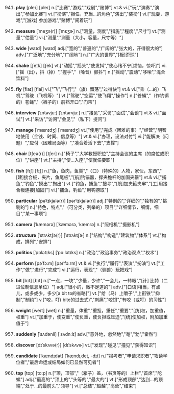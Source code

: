 941. **play**
[pleɪ]  [pleɪ]
n.["比赛","游戏","戏剧","赌博"]  vt.& vi.["玩","演奏","演出","参加比赛"]  vt.["扮演","担任，充当…的角色","演出","装扮"]  vi.["玩耍，游戏","[游戏] 参加游戏","赌博","闹着玩"]  

942. **measure**
[ˈmeʒə(r)]  [ˈmɛʒɚ]
n.["测量，测度","措施","程度","尺寸"]  vt.["测量","估量"]  vi.["测量","测量（大小，容量，尺寸等）"]  

943. **wide**
[waɪd]  [waɪd]
adj.["宽的","普遍的","广阔的","张大的，开得很大的"]  adv.["广泛地","充分地","广阔地"]  n.["广大的世界","[板]歪球"]  

944. **shake**
[ʃeɪk]  [ʃek]
vt.["动摇","摇头","使发抖","使心绪不宁[烦恼，惊吓]"]  vi.["摇（出），抖（掉）","握手","（嗓音）颤抖"]  n.["摇动","震动","哆嗦","混合饮料"]  

945. **fly**
[flaɪ]  [flai]
vi.["飞","飞行","（旗）飘荡","过得快"]  vt.& vi.["乘（…的）飞机","驾驶（飞机等）"]  vt.["驾驶","空运","使飞翔","操作"]  n.["苍蝇","（作钓饵的）苍蝇","（裤子的）前裆开口","门帘"]  

946. **interview**
[ˈɪntəvju:]  [ˈɪntərvju:]
n.["接见","采访","面试","会谈"]  vt.& vi.["面试"]  vt.["采访","访问","会见","（私下）提问"]  

947. **manage**
[ˈmænɪdʒ]  [ˈmænɪdʒ]
vt.["使用","完成（困难的事）","经营","明智地使用（金钱、时间、信息等）"]  vt.& vi.["办理，设法对付"]  vi.["能解决（问题）","应付（困难局面等）","凑合着活下去","支撑"]  

948. **chair**
[tʃeə(r)]  [tʃer]
n.["椅子","大学教授职位","主持会议的主席（的席位或职位）","讲座"]  vt.["主持","使…入座","使就任要职"]  

949. **fish**
[fɪʃ]  [fɪʃ]
n.["鱼，鱼肉，鱼类","〈口〉（特殊的）人物，家伙，东西","[建]接合板，夹片，鱼尾板","[航]钓锚器，撑夹桅杆的加固夹箍"]  vt.& vi.["捕鱼","钓鱼","摸出","掏出"]  vt.["钓鱼，捕鱼","搜寻","[航]加夹箍夹牢","[工]用接合板连接[加固]"]  vi.["捕鱼，钓鱼","用钩捞取"]  

950. **particular**
[pəˈtɪkjələ(r)]  [pərˈtɪkjələ(r)]
adj.["特别的","详细的","独有的","挑剔的"]  n.["特色，特点","（可分类，列举的）项目","详细情节，细情，细目","某一事项"]  

951. **camera**
[ˈkæmərə]  [ˈkæmərə, ˈkæmrə]
n.["照相机","摄影机"]  

952. **structure**
[ˈstrʌktʃə(r)]  [ˈstrʌktʃɚ]
n.["结构","构造","建筑物","体系"]  vt.["构成，排列","安排"]  

953. **politics**
[ˈpɒlətɪks]  [ˈpɑ:lətɪks]
n.["政治","政治事务","政治观点","权术"]  

954. **perform**
[pəˈfɔ:m]  [pərˈfɔ:rm]
vt.& vi.["执行","履行","表演","扮演"]  vt.["工作","做","进行","完成"]  vi.["运行，表现","（驯兽）玩把戏"]  

955. **bit**
[bɪt]  [bɪt]
n.["一点，一块","少量，少许","一会儿，一转眼","[计] 比特（二进位制信息单位）"]  adj.["很小的，微不足道的"]  adv.["[口语]相当，有点儿，或多或少，多少[a bit to的省略]"]  vt.["给（马）上嚼子","上衔铁","抑制","制约"]  v.["咬，叮( bite的过去式)","刺痛","咬饵","有咬（或叮）的习性"]  

956. **weight**
[weɪt]  [wet]
n.["重量，体重","重担，重任","重要","[统]权，加重值，权重"]  vt.["加重于，使变重","使负重，使负担或压迫","[统]使加权，附加加重值于"]  

957. **suddenly**
[ˈsʌdənli]  [ˈsʌdn:lɪ]
adv.["意外地，忽然地","奄","勃","霍然"]  

958. **discover**
[dɪˈskʌvə(r)]  [dɪˈskʌvɚ]
vt.["发现","碰见","撞见","获得知识"]  

959. **candidate**
[ˈkændɪdət]  [ˈkændɪˌdet, -dɪt]
n.["报考者","申请求职者","攻读学位者","最后命运或结局如何已显然可见者"]  

960. **top**
[tɒp]  [tɑ:p]
n.["顶，顶部","（箱子）盖，（书页等的）上栏","首席","陀螺"]  adj.["最高的","顶上的","头等的","最大的"]  vt.["形成顶部","达到…的顶端","处于…的最前头","领导"]  vi.["总结","超越","高耸","结束"]  

